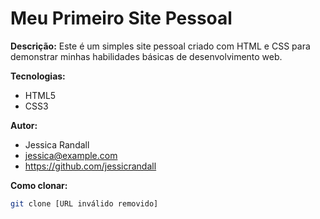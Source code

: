 # Meu Primeiro Site Pessoal

**Descrição:** Este é um simples site pessoal criado com HTML e CSS para demonstrar minhas habilidades básicas de desenvolvimento web.

**Tecnologias:**
* HTML5
* CSS3

**Autor:**
* Jessica Randall
* jessica@example.com
* https://github.com/jessicrandall

**Como clonar:**
```bash
git clone [URL inválido removido]
